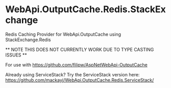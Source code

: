 WebApi.OutputCache.Redis.StackExchange
======================================

Redis Caching Provider for WebApi.OutputCache using StackExchange.Redis

** NOTE THIS DOES NOT CURRENTLY WORK DUE TO TYPE CASTING ISSUES **

For use with https://github.com/filipw/AspNetWebApi-OutputCache

Already using ServiceStack? Try the ServiceStack version here: https://github.com/mackayj/WebApi.OutputCache.Redis.ServiceStack/

